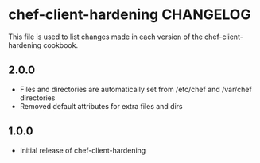 # chef-client-hardening CHANGELOG

This file is used to list changes made in each version of the chef-client-hardening cookbook.

## 2.0.0
- Files and directories are automatically set from /etc/chef and /var/chef directories
- Removed default attributes for extra files and dirs

## 1.0.0
- Initial release of chef-client-hardening

